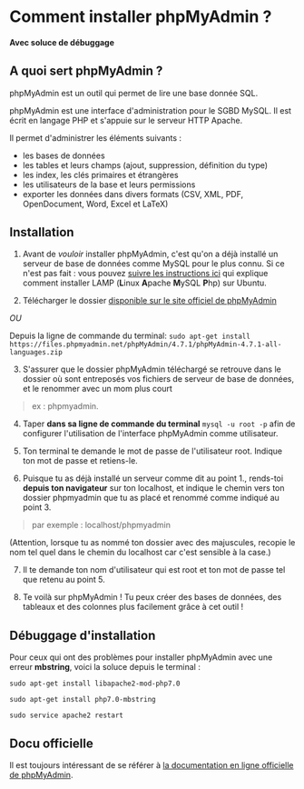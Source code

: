 # Comment installer phpMyAdmin ?
#### Avec soluce de débuggage 



## A quoi sert phpMyAdmin ?
 
phpMyAdmin est un outil qui permet de lire une base donnée SQL. 

phpMyAdmin est une interface d'administration pour le SGBD MySQL. Il est écrit en langage PHP et s'appuie sur le serveur HTTP Apache.

Il permet d'administrer les éléments suivants :
* les bases de données
* les tables et leurs champs (ajout, suppression, définition du type)
* les index, les clés primaires et étrangères
* les utilisateurs de la base et leurs permissions
* exporter les données dans divers formats (CSV, XML, PDF, OpenDocument, Word, Excel et LaTeX)

## Installation

1. Avant de *vouloir* installer phpMyAdmin, c'est qu'on a déjà installé un serveur de base de données comme MySQL pour le plus connu.
    Si ce n'est pas fait : vous pouvez [suivre les instructions ici](https://github.com/becodeorg/BeCode/wiki/Installer-LAMP-sur-Ubuntu) qui explique comment installer LAMP (**L**inux **A**pache **M**ySQL **P**hp) sur Ubuntu.
    
2. Télécharger le dossier [disponible sur le site officiel de phpMyAdmin](https://www.phpmyadmin.net/)

*OU*

Depuis la ligne de commande du terminal: `sudo apt-get install https://files.phpmyadmin.net/phpMyAdmin/4.7.1/phpMyAdmin-4.7.1-all-languages.zip` 

3. S'assurer que le dossier phpMyAdmin téléchargé se retrouve dans le dossier où sont entreposés vos fichiers de serveur de base de données, et le renommer avec un mom plus court 
> ex : phpmyadmin. 

4. Taper **dans sa ligne de commande du terminal** `mysql -u root -p` afin de configurer l'utilisation de l'interface phpMyAdmin comme utilisateur.

5. Ton terminal te demande le mot de passe de l'utilisateur root. Indique ton mot de passe et retiens-le.

6. Puisque tu as déjà installé un serveur comme dit au point 1., rends-toi **depuis ton navigateur** sur ton localhost, et indique le chemin vers ton dossier phpmyadmin que tu as placé et renommé comme indiqué au point 3. 
> par exemple : localhost/phpmyadmin 

(Attention, lorsque tu as nommé ton dossier avec des majuscules, recopie le nom tel quel dans le chemin du localhost car c'est sensible à la case.)

7. Il te demande ton nom d'utilisateur qui est root et ton mot de passe tel que retenu au point 5.

8. Te voilà sur phpMyAdmin ! Tu peux créer des bases de données, des tableaux et des colonnes plus facilement grâce à cet outil !


## Débuggage d'installation

Pour ceux qui ont des problèmes pour installer phpMyAdmin avec une erreur **mbstring**, voici la soluce depuis le terminal :

`sudo apt-get install libapache2-mod-php7.0`

`sudo apt-get install php7.0-mbstring`

`sudo service apache2 restart`


## Docu officielle

Il est toujours intéressant de se référer à [la documentation en ligne officielle de phpMyAdmin](http://localhost/phpmyadmin/doc/html/index.html).
